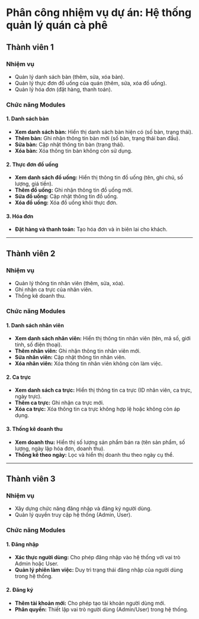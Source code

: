 # Phân công nhiệm vụ dự án: Hệ thống quản lý quán cà phê

## **Thành viên 1**
### **Nhiệm vụ**
- Quản lý danh sách bàn (thêm, sửa, xóa bàn).
- Quản lý thực đơn đồ uống của quán (thêm, sửa, xóa đồ uống).
- Quản lý hóa đơn (đặt hàng, thanh toán).

### **Chức năng Modules**
#### **1. Danh sách bàn**
- **Xem danh sách bàn:** Hiển thị danh sách bàn hiện có (số bàn, trạng thái).
- **Thêm bàn:** Ghi nhận thông tin bàn mới (số bàn, trạng thái ban đầu).
- **Sửa bàn:** Cập nhật thông tin bàn (trạng thái).
- **Xóa bàn:** Xóa thông tin bàn không còn sử dụng.

#### **2. Thực đơn đồ uống**
- **Xem danh sách đồ uống:** Hiển thị thông tin đồ uống (tên, ghi chú, số lượng, giá tiền).
- **Thêm đồ uống:** Ghi nhận thông tin đồ uống mới.
- **Sửa đồ uống:** Cập nhật thông tin đồ uống.
- **Xóa đồ uống:** Xóa đồ uống khỏi thực đơn.

#### **3. Hóa đơn**
- **Đặt hàng và thanh toán:** Tạo hóa đơn và in biên lai cho khách.

---

## **Thành viên 2**
### **Nhiệm vụ**
- Quản lý thông tin nhân viên (thêm, sửa, xóa).
- Ghi nhận ca trực của nhân viên.
- Thống kê doanh thu.

### **Chức năng Modules**
#### **1. Danh sách nhân viên**
- **Xem danh sách nhân viên:** Hiển thị thông tin nhân viên (tên, mã số, giới tính, số điện thoại).
- **Thêm nhân viên:** Ghi nhận thông tin nhân viên mới.
- **Sửa nhân viên:** Cập nhật thông tin nhân viên.
- **Xóa nhân viên:** Xóa thông tin nhân viên không còn làm việc.

#### **2. Ca trực**
- **Xem danh sách ca trực:** Hiển thị thông tin ca trực (ID nhân viên, ca trực, ngày trực).
- **Thêm ca trực:** Ghi nhận ca trực mới.
- **Xóa ca trực:** Xóa thông tin ca trực không hợp lệ hoặc không còn áp dụng.

#### **3. Thống kê doanh thu**
- **Xem doanh thu:** Hiển thị số lượng sản phẩm bán ra (tên sản phẩm, số lượng, ngày lập hóa đơn, doanh thu).
- **Thống kê theo ngày:** Lọc và hiển thị doanh thu theo ngày cụ thể.

---

## **Thành viên 3**
### **Nhiệm vụ**
- Xây dựng chức năng đăng nhập và đăng ký người dùng.
- Quản lý quyền truy cập hệ thống (Admin, User).

### **Chức năng Modules**
#### **1. Đăng nhập**
- **Xác thực người dùng:** Cho phép đăng nhập vào hệ thống với vai trò Admin hoặc User.
- **Quản lý phiên làm việc:** Duy trì trạng thái đăng nhập của người dùng trong hệ thống.

#### **2. Đăng ký**
- **Thêm tài khoản mới:** Cho phép tạo tài khoản người dùng mới.
- **Phân quyền:** Thiết lập vai trò người dùng (Admin/User) trong hệ thống.
